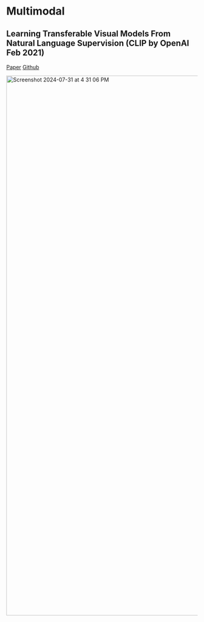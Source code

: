 # Multimodal

## Learning Transferable Visual Models From Natural Language Supervision (CLIP by OpenAI Feb 2021)

[Paper](https://arxiv.org/pdf/2103.00020)  [Github](https://github.com/openai/CLIP)

<img width="1422" alt="Screenshot 2024-07-31 at 4 31 06 PM" src="https://github.com/user-attachments/assets/ac1e9d57-0ae5-451e-a1b3-540dbc69d015">

